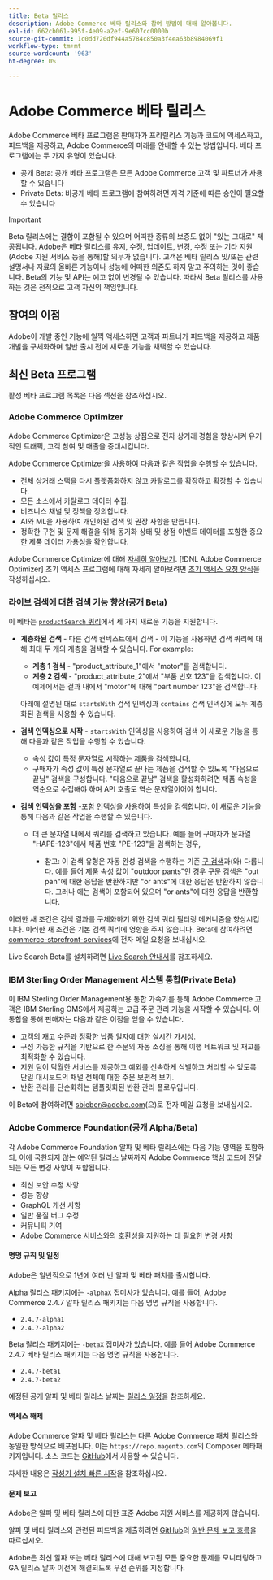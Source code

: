 ```yaml
---
title: Beta 릴리스
description: Adobe Commerce 베타 릴리스와 참여 방법에 대해 알아봅니다.
exl-id: 662cb061-995f-4e09-a2ef-9e607cc0000b
source-git-commit: 1c0dd720df944a5784c850a3f4ea63b8984069f1
workflow-type: tm+mt
source-wordcount: '963'
ht-degree: 0%

---
```


# Adobe Commerce 베타 릴리스

Adobe Commerce 베타 프로그램은 판매자가 프리릴리스 기능과 코드에 액세스하고, 피드백을 제공하고, Adobe Commerce의 미래를 안내할 수 있는 방법입니다. 베타 프로그램에는 두 가지 유형이 있습니다.

- 공개 Beta: 공개 베타 프로그램은 모든 Adobe Commerce 고객 및 파트너가 사용할 수 있습니다
- Private Beta: 비공개 베타 프로그램에 참여하려면 자격 기준에 따른 승인이 필요할 수 있습니다

>[!IMPORTANT]
>
>Beta 릴리스에는 결함이 포함될 수 있으며 어떠한 종류의 보증도 없이 &quot;있는 그대로&quot; 제공됩니다. Adobe은 베타 릴리스를 유지, 수정, 업데이트, 변경, 수정 또는 기타 지원(Adobe 지원 서비스 등을 통해)할 의무가 없습니다. 고객은 베타 릴리스 및/또는 관련 설명서나 자료의 올바른 기능이나 성능에 어떠한 의존도 하지 말고 주의하는 것이 좋습니다. Beta의 기능 및 API는 예고 없이 변경될 수 있습니다. 따라서 Beta 릴리스를 사용하는 것은 전적으로 고객 자신의 책임입니다.

## 참여의 이점

Adobe이 개발 중인 기능에 일찍 액세스하면 고객과 파트너가 피드백을 제공하고 제품 개발을 구체화하며 일반 출시 전에 새로운 기능을 채택할 수 있습니다.

## 최신 Beta 프로그램

활성 베타 프로그램 목록은 다음 섹션을 참조하십시오.

### Adobe Commerce Optimizer

Adobe Commerce Optimizer은 고성능 상점으로 전자 상거래 경험을 향상시켜 유기적인 트래픽, 고객 참여 및 매출을 증대시킵니다.

Adobe Commerce Optimizer을 사용하여 다음과 같은 작업을 수행할 수 있습니다.

- 전체 상거래 스택을 다시 플랫폼화하지 않고 카탈로그를 확장하고 확장할 수 있습니다.
- 모든 소스에서 카탈로그 데이터 수집.
- 비즈니스 채널 및 정책을 정의합니다.
- AI와 ML을 사용하여 개인화된 검색 및 권장 사항을 만듭니다.
- 정확한 구현 및 문제 해결을 위해 동기화 상태 및 상점 이벤트 데이터를 포함한 중요한 제품 데이터 가용성을 확인합니다.

Adobe Commerce Optimizer에 대해 [자세히 알아보기](https://experienceleague.adobe.com/docs/commerce/optimizer/overview.html?lang=ko). [!DNL Adobe Commerce Optimizer] 조기 액세스 프로그램에 대해 자세히 알아보려면 [조기 액세스 요청 양식](https://forms.office.com/Pages/ResponsePage.aspx?id=Wht7-jR7h0OUrtLBeN7O4WOxhjY2doZPikS2hIbfmL5UMlhTMTYzVDhPQVFNTUFYUjJHNlRKTE5TWS4u)을 작성하십시오.

### 라이브 검색에 대한 검색 기능 향상(공개 Beta)

이 베타는 [`productSearch` 쿼리](https://developer.adobe.com/commerce/services/graphql/live-search/product-search/)에서 세 가지 새로운 기능을 지원합니다.

- **계층화된 검색** - 다른 검색 컨텍스트에서 검색 - 이 기능을 사용하면 검색 쿼리에 대해 최대 두 개의 계층을 검색할 수 있습니다. For example:

   - **계층 1 검색** - &quot;product_attribute_1&quot;에서 &quot;motor&quot;를 검색합니다.
   - **계층 2 검색** - &quot;product_attribute_2&quot;에서 &quot;부품 번호 123&quot;을 검색합니다. 이 예제에서는 결과 내에서 &quot;motor&quot;에 대해 &quot;part number 123&quot;을 검색합니다.

  아래에 설명된 대로 `startsWith` 검색 인덱싱과 `contains` 검색 인덱싱에 모두 계층화된 검색을 사용할 수 있습니다.

- **검색 인덱싱으로 시작** - `startsWith` 인덱싱을 사용하여 검색 이 새로운 기능을 통해 다음과 같은 작업을 수행할 수 있습니다.

   - 속성 값이 특정 문자열로 시작하는 제품을 검색합니다.
   - 구매자가 속성 값이 특정 문자열로 끝나는 제품을 검색할 수 있도록 &quot;다음으로 끝남&quot; 검색을 구성합니다. &quot;다음으로 끝남&quot; 검색을 활성화하려면 제품 속성을 역순으로 수집해야 하며 API 호출도 역순 문자열이어야 합니다.

- **검색 인덱싱을 포함** -포함 인덱싱을 사용하여 특성을 검색합니다. 이 새로운 기능을 통해 다음과 같은 작업을 수행할 수 있습니다.

   - 더 큰 문자열 내에서 쿼리를 검색하고 있습니다. 예를 들어 구매자가 문자열 &quot;HAPE-123&quot;에서 제품 번호 &quot;PE-123&quot;을 검색하는 경우,

      - 참고: 이 검색 유형은 자동 완성 검색을 수행하는 기존 [구 검색](https://developer.adobe.com/commerce/services/graphql/live-search/product-search/#phrase)과(와) 다릅니다. 예를 들어 제품 속성 값이 &quot;outdoor pants&quot;인 경우 구문 검색은 &quot;out pan&quot;에 대한 응답을 반환하지만 &quot;or ants&quot;에 대한 응답은 반환하지 않습니다. 그러나 에는 검색이 포함되어 있으며 &quot;or ants&quot;에 대한 응답을 반환합니다.

이러한 새 조건은 검색 결과를 구체화하기 위한 검색 쿼리 필터링 메커니즘을 향상시킵니다. 이러한 새 조건은 기본 검색 쿼리에 영향을 주지 않습니다. Beta에 참여하려면 [commerce-storefront-services](mailto:commerce-storefront-services@adobe.com)에 전자 메일 요청을 보내십시오.

Live Search Beta를 설치하려면 [Live Search 안내서](https://experienceleague.adobe.com/ko/docs/commerce/live-search/install#install-the-live-search-beta)를 참조하세요.

### IBM Sterling Order Management 시스템 통합(Private Beta)

이 IBM Sterling Order Management용 통합 가속기를 통해 Adobe Commerce 고객은 IBM Sterling OMS에서 제공하는 고급 주문 관리 기능을 시작할 수 있습니다. 이 통합을 통해 판매자는 다음과 같은 이점을 얻을 수 있습니다.

- 고객의 재고 수준과 정확한 납품 일자에 대한 실시간 가시성.
- 구성 가능한 규칙을 기반으로 한 주문의 자동 소싱을 통해 이행 네트워크 및 재고를 최적화할 수 있습니다.
- 지원 팀이 탁월한 서비스를 제공하고 예외를 신속하게 식별하고 처리할 수 있도록 단일 대시보드의 채널 전체에 대한 주문 보편적 보기.
- 반환 관리를 단순화하는 템플릿화된 반환 관리 플로우입니다.

이 Beta에 참여하려면 [sbieber@adobe.com](mailto:sbieber@adobe.com)(으)로 전자 메일 요청을 보내십시오.

### Adobe Commerce Foundation(공개 Alpha/Beta)

각 Adobe Commerce Foundation 알파 및 베타 릴리스에는 다음 기능 영역을 포함하되, 이에 국한되지 않는 예약된 릴리스 날짜까지 Adobe Commerce 핵심 코드에 전달되는 모든 변경 사항이 포함됩니다.

- 최신 보안 수정 사항
- 성능 향상
- GraphQL 개선 사항
- 일반 품질 버그 수정
- 커뮤니티 기여
- [Adobe Commerce 서비스](https://experienceleague.adobe.com/ko/docs/commerce/user-guides/home)와의 호환성을 지원하는 데 필요한 변경 사항

#### 명명 규칙 및 일정

Adobe은 일반적으로 1년에 여러 번 알파 및 베타 패치를 출시합니다.

Alpha 릴리스 패키지에는 `-alphaX` 접미사가 있습니다. 예를 들어, Adobe Commerce 2.4.7 알파 릴리스 패키지는 다음 명명 규칙을 사용합니다.

- `2.4.7-alpha1`
- `2.4.7-alpha2`

Beta 릴리스 패키지에는 `-betaX` 접미사가 있습니다. 예를 들어 Adobe Commerce 2.4.7 베타 릴리스 패키지는 다음 명명 규칙을 사용합니다.

- `2.4.7-beta1`
- `2.4.7-beta2`

예정된 공개 알파 및 베타 릴리스 날짜는 [릴리스 일정](schedule.md)을 참조하세요.

#### 액세스 해제

Adobe Commerce 알파 및 베타 릴리스는 다른 Adobe Commerce 패치 릴리스와 동일한 방식으로 배포됩니다. 이는 `https://repo.magento.com`의 Composer 메타패키지입니다. 소스 코드는 [GitHub](https://github.com/magento/magento2)에서 사용할 수 있습니다.

자세한 내용은 [작성기 설치 빠른 시작](../installation/composer.md)을 참조하십시오.

#### 문제 보고

Adobe은 알파 및 베타 릴리스에 대한 표준 Adobe 지원 서비스를 제공하지 않습니다.

알파 및 베타 릴리스와 관련된 피드백을 제출하려면 [GitHub](https://github.com/magento/magento2)의 [일반 문제 보고 흐름](https://developer.adobe.com/commerce/contributor/guides/code-contributions/)을 따르십시오.

Adobe은 최신 알파 또는 베타 릴리스에 대해 보고된 모든 중요한 문제를 모니터링하고 GA 릴리스 날짜 이전에 해결되도록 우선 순위를 지정합니다.
